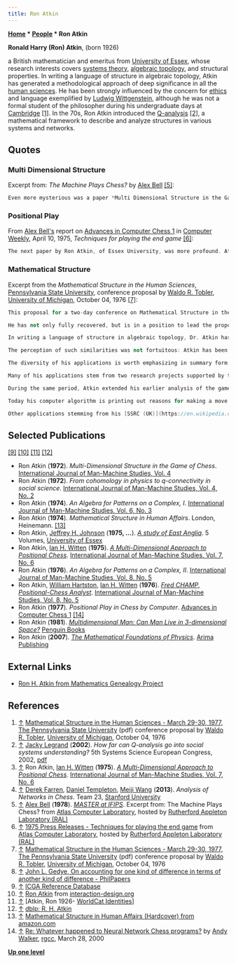 ```yaml
---
title: Ron Atkin
---
```

**[Home](Home "Home") \* [People](People "People") \* Ron Atkin**


**Ronald Harry (Ron) Atkin**, (born 1926)  

a British mathematician and emeritus from [University of Essex](https://en.wikipedia.org/wiki/University_of_Essex), whose research interests covers [systems theory](https://en.wikipedia.org/wiki/Systems_theory), [algebraic topology](https://en.wikipedia.org/wiki/Algebraic_topology), and structural properties. In writing a language of structure in algebraic topology, Atkin has generated a methodological approach of deep significance in all the [human sciences](https://en.wikipedia.org/wiki/Humanities). He has been strongly influenced by the concern for [ethics](https://en.wikipedia.org/wiki/Ethics) and language exemplified by [Ludwig Wittgenstein](Mathematician#LWittgenstein "Mathematician"), although he was not a formal student of the philosopher during his undergraduate days at [Cambridge](https://en.wikipedia.org/wiki/University_of_Cambridge) <a id="cite-note-1" href="#cite-ref-1">[1]</a>. In the 70s, Ron Atkin introduced the [Q-analysis](https://en.wikipedia.org/wiki/Q-analysis) <a id="cite-note-2" href="#cite-ref-2">[2]</a>, a mathematical framework to describe and analyze structures in various systems and networks.



## Quotes


### Multi Dimensional Structure


Excerpt from: *The Machine Plays Chess?* by [Alex Bell](Alex_Bell "Alex Bell") <a id="cite-note-5" href="#cite-ref-5">[5]</a>:




```C++
Even more mysterious was a paper *Multi Dimensional Structure in the Game of Chess* by Ron Atkin, a maths lecturer at Essex University. Up to this point all chess programs had evaluation functions which were decidedly ad hoc, the programmers had a feeling in their water that certain features, [material](Material "Material"), [mobility](Mobility "Mobility"), [control of the centre](Center_Control "Center Control"), [king safety](King_Safety "King Safety"), [pawn structure](Pawn_Structure "Pawn Structure"), etc., were the most important and accordingly stuck them in the program with very little idea of their precise effect. Now here was a mathematician who, with lots of squiggly things, appeared to have a precise mathematical evaluation function. Unfortunately neither [John](John_J._Scott "John J. Scott") nor I could understand the paper - so why not get Atkin to talk about it. There were a few other new ideas I did not understand - a new, knowledge approach to solving end games and some psychological theories about how chess players think - so why not have a conference? If nothing else I might get some idea of what was going on. 

```

### Positional Play


From [Alex Bell's](Alex_Bell "Alex Bell") report on [Advances in Computer Chess 1](Advances_in_Computer_Chess_1 "Advances in Computer Chess 1") in [Computer Weekly](https://en.wikipedia.org/wiki/Computer_Weekly), April 10, 1975, *Techniques for playing the end game* <a id="cite-note-6" href="#cite-ref-6">[6]</a>:




```C++
The next paper by Ron Atkin, of Essex University, was more profound. Atkin has developed a mathematically valid approach to positional play in chess and also described a method of simulating the hierarchical method used by the chess master. His ideas have an intuitive appeal; one feels he must be right but the problem of implementing the ideas in a computer, are enormous and, as yet, unsolved. Another problem was that not a single person in the audience was sufficiently competent to stand up and say, "This is all very well but your approach will not handle this situation in a chess game, a tactic which often shoots down the simple minded crunch programs". 

```

### Mathematical Structure


Excerpt from the *Mathematical Structure in the Human Sciences*, [Pennsylvania State University](https://en.wikipedia.org/wiki/Pennsylvania_State_University), conference proposal by [Waldo R. Tobler](https://en.wikipedia.org/wiki/Waldo_R._Tobler), [University of Michigan](University_of_Michigan "University of Michigan"), October 04, 1976 <a id="cite-note-7" href="#cite-ref-7">[7]</a>:




```C++
This proposal for a two-day conference on Mathematical Structure in the Human Sciences represents a second attempt to convene a small and diverse group of scholars to discuss the major and innovative "language of structure" developed over the past ten years by Dr. Ronald H. Atkin of the Department of Mathematics, University of Essex. After extensive informal discussions, and immediately prior to the formal submission of the proposal in the Fall of 1975, Atkin suffered a severe heart attack. 

```


```C++
He has not only fully recovered, but is in a position to lead the proposed conference once again. It should be noted that the conference has been coordinated with Atkin' s proposed attendance at a second meeting sponsored by the Committee for Mathematics in the [Social Sciences](https://en.wikipedia.org/wiki/Social_science). It is for this reason that only funds for internal transportation are requested. 

```


```C++
In writing a language of structure in algebraic topology, Dr. Atkin has generated a methodological approach of deep significance in all the human sciences. Starting from his earlier work in algebras, he first began his research on the formation of a structural language in the field of [physics](https://en.wikipedia.org/wiki/Physics). In an early paper he demonstrated that modern algebraic concepts are compatible with models in physics, and that within a definition of an abstract physics the deeper structure of "ordinary physics" could be analyzed. Later work provided a quite novel and fruitful approach in [quantum mechanics](https://en.wikipedia.org/wiki/Quantum_mechanics), and it was from his studies of [cohomologies](https://en.wikipedia.org/wiki/Cohomology) in these areas that he perceived some remarkable similarities to problems in the Social Sciences.

```


```C++
The perception of such similarities was not fortuitous: Atkin has been strongly influenced by the concern for ethics and language exemplified by [Wittgenstein](Mathematician#LWittgenstein "Mathematician"), although he was not a formal student of the philosopher during his undergraduate days at Cambridge. In addition, wide reading in the social sciences and humanities forced a singular, and now obvious, fact upon his attention: that virtually every field of human thought and endeavor employs the word structure, yet seldom is a satisfactory or fruitful definition encountered. From the shallow handling of such a vital and ubiquitous concept in human affairs, he has developed an algebraic topological language capable of describing and illuminating structural questions in an extraordinarily diverse number of fields. His language is based simply upon set membership, but from the simplicial complexes generated he has obtained insights of such richness that some of his work represents a major extension of thought in [artificial](Artificial_Intelligence "Artificial Intelligence") and [prosthetic](https://en.wikipedia.org/wiki/Prosthesis) intelligence.

```


```C++
The diversity of his applications is worth emphasizing in summary form, for he represents that rare scholar in the Social Sciences who combines mathematical depth to the point of originality with a considerable ability to communicate the results of his applications to a wide, even popular, audience. In brief, he had demonstrated his ability to communicate with men and women who lack mathematical expertise, while being prepared to discuss with professional specialists deep areas of algebra.

```


```C++
Many of his applications stem from two research projects supported by the [Social Science Research Council](https://en.wikipedia.org/wiki/Economic_and_Social_Research_Council) of the United Kingdom. The first of seven publications reported an analysis of architectural structure in a [Tudor](https://en.wikipedia.org/wiki/Tudor_architecture) village of [Essex](https://en.wikipedia.org/wiki/Essex), and demonstrated that the visual and aesthetic complexity of an urban landscape could be explored using the concept of a [simplex](https://en.wikipedia.org/wiki/Simplex). He has also analyzed the historical structure of a village in 1600, and other elements of his work may eventually change the way time is handled in the social, behavioral and historical sciences. Later reports outlined the mathematics of  [Q-analysis](https://en.wikipedia.org/wiki/Q-analysis), and reported upon a comparative study of urban structure for an English coastal town between 1900 and 1970. It was at this time that the University of Essex itself ran into grave difficulties, with considerable conflict between students, faculty and administration. An extensive analysis by Atkin of the structural relations characterizing the university pinpointed a number of areas where, the sheer physical and administrative organization was preventing communication. In addition, Q-holes (holes in the geometry), were found in the complex which acted as traffic generators and inhibitors of free communication, since such gaps in the backcloth do not allow anything to move through them.

```


```C++
During the same period, Atkin extended his earlier analysis of the game of chess - a game subject to intense scrutiny in the area of artificial intelligence. Realizing the ultimate combinatorial futility of  [tree-searching](Search "Search") methods, characteristic of virtually all computer algorithms devised during the past twenty years, he used his language of structure to describe, in essence, the micro "human" geography of a chessboard. With [one of](https://en.wikipedia.org/wiki/William_Hartston)  England's International Grand Masters as his research assistant, he has achieved a description of the game at the N+l, or positional, level more closely akin to the thought processes characterizing Master play, rather than the N, or tactical, level typical of now-archaic tree-searching approaches.

```


```C++
Today his computer algorithm is printing out reasons for making a move which few people, and occasionally any person, understand(s). His analysis of some classical games of chess demonstrate clearly the structural integrity and dominance of one player, and conversely the relational disarray of the opponent and ultimate loser, well before the point of actual resignation. Atkin's basic thesis in this area of research is simply that there are many areas of human life where the complexity of structure and relations overwhelms the human brain. He is looking fifty years ahead to the common use of prosthetic intelligence once the problems have been described in a language appropriate to them.

```


```C++
Other applications stemming from his [SSRC (UK)](https://en.wikipedia.org/wiki/Economic_and_Social_Research_Council) project include an analysis of the work of  [Piet Mondrian](index.php?title=Category:Piet_Mondriaan&action=edit&redlink=1 "Category:Piet Mondriaan (page does not exist)"), the black humor of a literary work such as [Catch 22](https://en.wikipedia.org/wiki/Catch-22), and a [Shakespearian sonnet](https://en.wikipedia.org/wiki/Shakespeare%27s_sonnets). At the same time, he has been generous in helping medical colleagues, and his language has been fruitfully applied in the design of therapeutic facilities for braindamaged elderly patients (Gedye <a id="cite-note-8" href="#cite-ref-8">[8]</a>), structural relationships of the brain recorded by drug residues found upon autopsy (Gedye) , and daily consulting work in clinical psychology ([Mulhall](https://en.wikipedia.org/wiki/Stephen_Mulhall)). He has also noted, almost in passing, that conventional statistical techniques, such as [regression analysis](https://en.wikipedia.org/wiki/Regression_analysis), destroy much structural information in a data set by replacing a relation X by a mapping, so that a is simply regarded as a collection of disconnected O-simplices. Unlike the common correlation coefficient (r), his structure coefficient (h), is a true measure of structural dependence, rather than conventional "linearity." 

```

## Selected Publications


<a id="cite-note-9" href="#cite-ref-9">[9]</a> <a id="cite-note-10" href="#cite-ref-10">[10]</a> <a id="cite-note-11" href="#cite-ref-11">[11]</a> <a id="cite-note-12" href="#cite-ref-12">[12]</a>



* Ron Atkin (**1972**). *Multi-Dimensional Structure in the Game of Chess*. [International Journal of Man-Machine Studies, Vol. 4](http://www.interaction-design.org/references/periodicals/international_journal_of_man-machine_studies_volume_4.html)
* Ron Atkin (**1972**). *From cohomology in physics to q-connectivity in social science*. [International Journal of Man-Machine Studies, Vol. 4, No. 2](http://www.interaction-design.org/references/periodicals/international_journal_of_man-machine_studies_volume_4.html)
* Ron Atkin (**1974**). *An Algebra for Patterns on a Complex, I*. [International Journal of Man-Machine Studies, Vol. 6, No. 3](http://www.interaction-design.org/references/periodicals/international_journal_of_man-machine_studies_volume_6.html)
* Ron Atkin (**1974**). *Mathematical Structure in Human Affairs*. London, Heinemann. <a id="cite-note-13" href="#cite-ref-13">[13]</a>
* Ron Atkin, [Jeffrey H. Johnson](Mathematician#JHJohnson "Mathematician") (**1975, ...**). *[A study of East Anglia](http://www.worldcat.org/title/study-of-east-anglia/oclc/4050097)*. 5 Volumes, [University of Essex](https://en.wikipedia.org/wiki/University_of_Essex)
* Ron Atkin, [Ian H. Witten](Ian_H._Witten "Ian H. Witten") (**1975**). *[A Multi-Dimensional Approach to Positional Chess](http://www.bibsonomy.org/bibtex/2b91106ea980eb48aa505f6b54c130707/dblp)*. [International Journal of Man-Machine Studies, Vol. 7, No. 6](http://www.interaction-design.org/references/periodicals/international_journal_of_man-machine_studies_volume_7.html)
* Ron Atkin (**1976**). *An Algebra for Patterns on a Complex, II*. [International Journal of Man-Machine Studies, Vol. 8, No. 5](http://www.interaction-design.org/references/periodicals/international_journal_of_man-machine_studies_volume_8.html)
* Ron Atkin, [William Hartston](https://en.wikipedia.org/wiki/William_Hartston), [Ian H. Witten](Ian_H._Witten "Ian H. Witten") (**1976**). *[Fred CHAMP, Positional-Chess Analyst](http://www.sciencedirect.com/science/article/pii/S0020737376800181)*. [International Journal of Man-Machine Studies, Vol. 8, No. 5](http://www.interaction-design.org/references/periodicals/international_journal_of_man-machine_studies_volume_8.html)
* Ron Atkin (**1977**). *Positional Play in Chess by Computer*. [Advances in Computer Chess 1](Advances_in_Computer_Chess_1 "Advances in Computer Chess 1") <a id="cite-note-14" href="#cite-ref-14">[14]</a>
* Ron Atkin (**1981**). *[Multidimensional Man: Can Man Live in 3-dimensional Space?](http://openlibrary.org/books/OL22196681M/Multidimensional_Man)* [Penguin Books](https://en.wikipedia.org/wiki/Penguin_Books)
* Ron Atkin (**2007**). *[The Mathematical Foundations of Physics](http://trove.nla.gov.au/work/38670294?versionId=51321137)*. [Arima Publishing](http://www.arimapublishing.co.uk/home/home.php)


## External Links


* [Ron H. Atkin from Mathematics Genealogy Project](https://www.genealogy.math.ndsu.nodak.edu/id.php?id=95604)


## References


1. <a id="cite-ref-1" href="#cite-note-1">↑</a> [Mathematical Structure in the Human Sciences - March 29-30, 1977, The Pennsylvania State University](https://saltworks.stanford.edu/assets/mp024sp4265.pdf) (pdf) conference proposal by [Waldo R. Tobler](https://en.wikipedia.org/wiki/Waldo_R._Tobler), [University of Michigan](University_of_Michigan "University of Michigan"), October 04, 1976
2. <a id="cite-ref-2" href="#cite-note-2">↑</a> [Jacky Legrand](http://www.u-paris2.fr/1196757428507/0/fiche___annuaireksup/) (**2002**). *How far can Q-analysis go into social systems understanding?* 5th Systems Science European Congress, 2002, [pdf](http://www.afscet.asso.fr/resSystemica/Crete02/Legrand.pdf)
3. <a id="cite-ref-3" href="#cite-note-3">↑</a> Ron Atkin, [Ian H. Witten](Ian_H._Witten "Ian H. Witten") (**1975**). *[A Multi-Dimensional Approach to Positional Chess](http://www.bibsonomy.org/bibtex/2b91106ea980eb48aa505f6b54c130707/dblp)*. [International Journal of Man-Machine Studies, Vol. 7, No. 6](http://www.interaction-design.org/references/periodicals/international_journal_of_man-machine_studies_volume_7.html)
4. <a id="cite-ref-4" href="#cite-note-4">↑</a> [Derek Farren](index.php?title=Derek_Farren&action=edit&redlink=1 "Derek Farren (page does not exist)"), [Daniel Templeton](index.php?title=Daniel_Templeton&action=edit&redlink=1 "Daniel Templeton (page does not exist)"), [Meiji Wang](index.php?title=Meiji_Wang&action=edit&redlink=1 "Meiji Wang (page does not exist)") (**2013**). *Analysis of Networks in Chess*. Team 23, [Stanford University](Stanford_University "Stanford University")
5. <a id="cite-ref-5" href="#cite-note-5">↑</a> [Alex Bell](Alex_Bell "Alex Bell") (**1978**). *[MASTER at IFIPS](http://www.chilton-computing.org.uk/acl/applications/cocoa/p008.htm)*. Excerpt from: The Machine Plays Chess? from [Atlas Computer Laboratory](Atlas_Computer_Laboratory "Atlas Computer Laboratory"), hosted by [Rutherford Appleton Laboratory (RAL)](https://en.wikipedia.org/wiki/Rutherford_Appleton_Laboratory)
6. <a id="cite-ref-6" href="#cite-note-6">↑</a> [1975 Press Releases - Techniques for playing the end game](http://www.chilton-computing.org.uk/acl/literature/news/1975.htm) from [Atlas Computer Laboratory](Atlas_Computer_Laboratory "Atlas Computer Laboratory"), hosted by [Rutherford Appleton Laboratory (RAL)](https://en.wikipedia.org/wiki/Rutherford_Appleton_Laboratory)
7. <a id="cite-ref-7" href="#cite-note-7">↑</a> [Mathematical Structure in the Human Sciences - March 29-30, 1977, The Pennsylvania State University](https://saltworks.stanford.edu/assets/mp024sp4265.pdf) (pdf) conference proposal by [Waldo R. Tobler](https://en.wikipedia.org/wiki/Waldo_R._Tobler), [University of Michigan](University_of_Michigan "University of Michigan"), October 04, 1976
8. <a id="cite-ref-8" href="#cite-note-8">↑</a> [John L. Gedye, On accounting for one kind of difference in terms of another kind of difference - PhilPapers](http://philpapers.org/rec/GEDOAF)
9. <a id="cite-ref-9" href="#cite-note-9">↑</a> [ICGA Reference Database](ICGA_Journal#RefDB "ICGA Journal")
10. <a id="cite-ref-10" href="#cite-note-10">↑</a> [Ron Atkin](http://www.interaction-design.org/references/authors/r__h__atkin.html) from [interaction-design.org](http://www.interaction-design.org/)
11. <a id="cite-ref-11" href="#cite-note-11">↑</a> [Atkin, Ron 1926- [WorldCat Identities](http://www.worldcat.org/identities/lccn-n82-71578)]
12. <a id="cite-ref-12" href="#cite-note-12">↑</a> [dblp: R. H. Atkin](http://www.informatik.uni-trier.de/~ley/pers/hd/a/Atkin:R=_H=.html)
13. <a id="cite-ref-13" href="#cite-note-13">↑</a> [Mathematical Structure in Human Affairs (Hardcover) from amazon.com](http://www.amazon.com/Mathematical-Structure-Human-Affairs-Ronald/dp/0435820257/ref=sr_1_1?ie=UTF8&s=books&qid=1250002473&sr=1-1)
14. <a id="cite-ref-14" href="#cite-note-14">↑</a> [Re: Whatever happened to Neural Network Chess programs?](https://groups.google.com/d/msg/rec.games.chess.computer/xthKCFRJkeM/ZgORiY9-gF0J) by [Andy Walker](Andy_Walker "Andy Walker"), [rgcc](Computer_Chess_Forums "Computer Chess Forums"), March 28, 2000

**[Up one level](People "People")**







 
